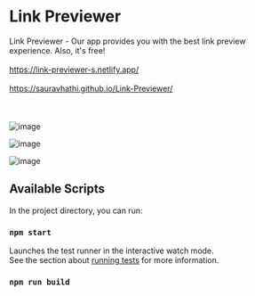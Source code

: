# Link Previewer
 Link Previewer - Our app provides you with the best link preview experience. Also, it's free!
 <br> <br>
 https://link-previewer-s.netlify.app/
 <br> <br>
 https://sauravhathi.github.io/Link-Previewer/
 <br> <br> <br> <br>
![image](https://user-images.githubusercontent.com/61316762/189544234-530c1054-0b13-4c0e-b388-5e2010e287bb.png)

![image](https://user-images.githubusercontent.com/61316762/189544244-775ee946-da6d-4f0c-8db6-253bef5244fd.png)

![image](https://user-images.githubusercontent.com/61316762/189544251-b45ff280-b54b-4dee-8dd2-6a3962c38300.png)

## Available Scripts

In the project directory, you can run:

### `npm start`

Launches the test runner in the interactive watch mode.\
See the section about [running tests](https://facebook.github.io/create-react-app/docs/running-tests) for more information.

### `npm run build`
